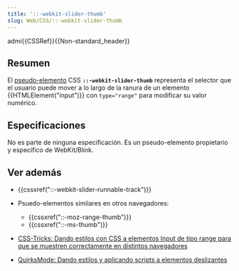 ```yaml
---
title: '::-webkit-slider-thumb'
slug: Web/CSS/::-webkit-slider-thumb
---
```


admi{{CSSRef}}{{Non-standard_header}}

## Resumen

El [pseudo-elemento](/es/docs/Web/CSS/Pseudo-elements) CSS **`::-webkit-slider-thumb`** representa el selector que el usuario puede mover a lo largo de la ranura de un elemento {{HTMLElement("input")}} con `type="range"` para modificar su valor numérico.

## Especificaciones

No es parte de ninguna especificación. Es un pseudo-elemento propietario y específico de WebKit/Blink.

## Ver además

- {{cssxref("::-webkit-slider-runnable-track")}}
- Psuedo-elementos similares en otros navegadores:

  - {{cssxref("::-moz-range-thumb")}}
  - {{cssxref("::-ms-thumb")}}

- [CSS-Tricks: Dando estilos con CSS a elementos Input de tipo range para que se muestren correctamente en distintos navegadores](https://css-tricks.com/styling-cross-browser-compatible-range-inputs-css/)
- [QuirksMode: Dando estilos y aplicando scripts a elementos deslizantes](http://www.quirksmode.org/blog/archives/2015/11/styling_and_scr.html)
